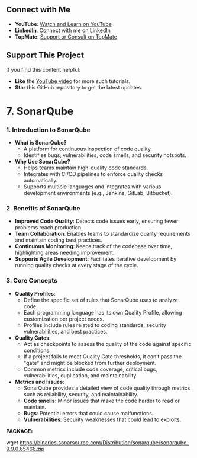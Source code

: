 ## Connect with Me

- **YouTube**: [Watch and Learn on YouTube](https://www.youtube.com/@AshokKumar-DevOps)  
- **LinkedIn**: [Connect with me on LinkedIn](https://www.linkedin.com/in/ashokkumar-devops13/)  
- **TopMate**: [Support or Consult on TopMate](https://topmate.io/ashok_kumar)  

## Support This Project

If you find this content helpful:
- **Like** the [YouTube video](https://www.youtube.com/@AshokKumar-DevOps) for more such tutorials.
- **Star** this GitHub repository to get the latest updates.

# 7. SonarQube

### **1. Introduction to SonarQube**

- **What is SonarQube?**
    - A platform for continuous inspection of code quality.
    - Identifies bugs, vulnerabilities, code smells, and security hotspots.
- **Why Use SonarQube?**
    - Helps teams maintain high-quality code standards.
    - Integrates with CI/CD pipelines to enforce quality checks automatically.
    - Supports multiple languages and integrates with various development environments (e.g., Jenkins, GitLab, Bitbucket).

### **2. Benefits of SonarQube**

- **Improved Code Quality**: Detects code issues early, ensuring fewer problems reach production.
- **Team Collaboration**: Enables teams to standardize quality requirements and maintain coding best practices.
- **Continuous Monitoring**: Keeps track of the codebase over time, highlighting areas needing improvement.
- **Supports Agile Development**: Facilitates iterative development by running quality checks at every stage of the cycle.

### **3. Core Concepts**

- **Quality Profiles**:
    - Define the specific set of rules that SonarQube uses to analyze code.
    - Each programming language has its own Quality Profile, allowing customization per project needs.
    - Profiles include rules related to coding standards, security vulnerabilities, and best practices.
- **Quality Gates**:
    - Act as checkpoints to assess the quality of the code against specific conditions.
    - If a project fails to meet Quality Gate thresholds, it can’t pass the "gate" and might be blocked from further deployment.
    - Common metrics include code coverage, critical bugs, vulnerabilities, duplication, and maintainability.
- **Metrics and Issues**:
    - SonarQube provides a detailed view of code quality through metrics such as reliability, security, and maintainability.
    - **Code smells**: Minor issues that make the code harder to read or maintain.
    - **Bugs**: Potential errors that could cause malfunctions.
    - **Vulnerabilities**: Security weaknesses that could lead to exploits.

**PACKAGE:**

wget https://binaries.sonarsource.com/Distribution/sonarqube/sonarqube-9.9.0.65466.zip